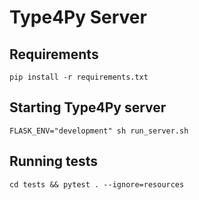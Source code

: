 # Type4Py Server

## Requirements
`pip install -r requirements.txt`

## Starting Type4Py server
```
FLASK_ENV="development" sh run_server.sh
```

## Running tests
```
cd tests && pytest . --ignore=resources
```